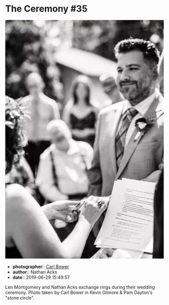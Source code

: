 # The Ceremony \#35

![Len Montgomery and Nathan Acks exchange rings](assets/2019-06-29-set-1-the-ceremony-35.webp)

* **photographer**:: [Carl Bower](https://carlbowerphotos.com)  
* **author**:: Nathan Acks  
* **date**:: 2019-06-29 15:49:57

Len Montgomery and Nathan Acks exchange rings during their wedding ceremony. Photo taken by Carl Bower in Kevin Gilmore & Pam Dayton's "stone circle".
